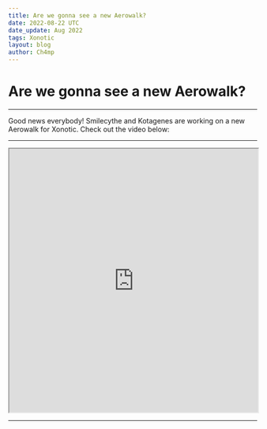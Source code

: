 ```yaml
---
title: Are we gonna see a new Aerowalk?
date: 2022-08-22 UTC
date_update: Aug 2022
tags: Xonotic
layout: blog
author: Ch4mp
---
```


<h1 class="w3-center">Are we gonna see a new Aerowalk?</h1>

<hr>

<p>Good news everybody! Smilecythe and Kotagenes are working on a new Aerowalk for Xonotic. Check out the video below:</p>
<hr>

<iframe class="w3-mobile w3-animate-opacity" style="height:533px;width:100%" src="https://www.youtube.com/embed/9oQuO5w4Svc" allow="accelerometer; autoplay; encrypted-media; gyroscope; picture-in-picture" allowfullscreen></iframe>


<hr>
